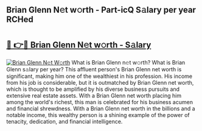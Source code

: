 ## Brian Glenn N𝚎t w𝚘rth - Part-icQ S𝚊lary per year RCHed

# <h2><a href="http://gc3q9y.nevu.top/?p=Brian+Glenn">🔗 👉🔴 Brian Glenn N𝚎t w𝚘rth - S𝚊lary</a></h2>

[![Brian Glenn N𝚎t W𝚘rth](https://i.imgur.com/Oavwk0R.jpeg)](http://gc3q9y.nevu.top/?p=Brian+Glenn)
What is Brian Glenn n𝚎t w𝚘rth? What is Brian Glenn s𝚊lary per year?
This affluent person's Brian Glenn net worth is significant, making him one of the wealthiest in his profession. His income from his job is considerable, but it is outmatched by Brian Glenn net worth, which is thought to be amplified by his diverse business pursuits and extensive real estate assets. With a Brian Glenn net worth placing him among the world's richest, this man is celebrated for his business acumen and financial shrewdness. With a Brian Glenn net worth in the billions and a notable income, this wealthy person is a shining example of the power of tenacity, dedication, and financial intelligence.
